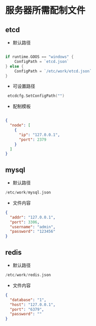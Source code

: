 # 服务器所需配制文件
## etcd
- 默认路径
```go

if runtime.GOOS == "windows" {
    ConfigPath = `etcd.json`
} else {
    ConfigPath = `/etc/work/etcd.json`
}
```
- 可设置路径
```go
 etcdcfg.SetConfigPath("")
```
- 配制模板
```json

{
  "node": [
    {
	  "ip": "127.0.0.1",
	  "port": 2379
	}
  ]
}

```

## mysql
- 默认路径
```go
/etc/work/mysql.json
```
- 文件内容
```json
{
  "addr": "127.0.0.1",
  "port": 3306,
  "username": "admin",
  "password": "123456"
}
```

## redis
- 默认路径
```go
/etc/work/redis.json
```
- 文件内容
```json
{
  "database": "1",
  "host": "127.0.0.1",
  "port": "6379",
  "password": ""
}
```